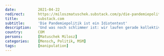 ```yaml
---
date:          2021-04-22
redirect:      https://miloszmatuschek.substack.com/p/die-pandemiepolitik-ist-ein-idiotentest
title:         substack.com
subtitle:      'Die Pandemiepolitik ist ein Idiotentest'
description:   'Und was noch schlimmer ist: wir laufen gerade kollektiv Gefahr, daran zu scheitern. (Vorschau)'
country:       COM
persons:       [Matuschek Milosz]
categories:    [Mensch, Politik, MSM]
tags:          [manipulation]
---
```

